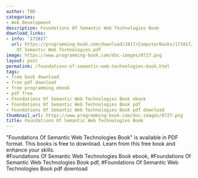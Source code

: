 ```yaml
---
author: TBD
categories:
- Web Development
description: Foundations Of Semantic Web Technologies Book
download_links:
- info: '171017'
  url: https://programming-book.com/download/2017/ComputerBooks/171017/Foundations
    Of Semantic Web Technologies.pdf
image: https://www.programming-book.com/doc-images/8727.png
layout: post
permalink: /foundations-of-semantic-web-technologies-book.html
tags:
- free book download
- free pdf download
- free programming ebook
- pdf free
- Foundations Of Semantic Web Technologies Book ebook
- Foundations Of Semantic Web Technologies Book pdf
- Foundations Of Semantic Web Technologies Book pdf download
thumbnail_url: https://www.programming-book.com/doc-images/8727.png
title: Foundations Of Semantic Web Technologies Book
---
```


 
<div class="item-desc text-justify">
  "Foundations Of Semantic Web Technologies Book" is available in PDF format. This books is free to download. Learn from this free book and enhance your skills.
  <br>
  #Foundations Of Semantic Web Technologies Book ebook, #Foundations Of Semantic Web Technologies Book pdf, #Foundations Of Semantic Web Technologies Book pdf download
</div>